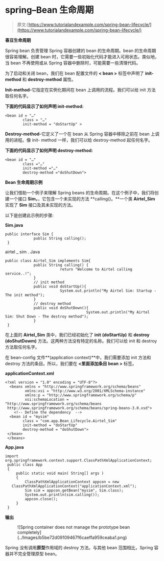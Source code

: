 # spring–Bean 生命周期

> 原文:[https://www.tutorialandexample.com/spring-bean-lifecycle/](https://www.tutorialandexample.com/spring-bean-lifecycle/)

**春豆生命周期**

Spring bean 负责管理 Spring 容器创建的 bean 的生命周期。bean 的生命周期很容易理解。创建 bean 时，它需要一些初始化代码才能进入可用状态。类似地，当 bean 不再使用或从 Spring 容器中删除时，可能需要一些清理代码。

为了启动和关闭 bean，我们在 bean 配置文件的 **< bean >** 标签中声明了 **init-method** 和 **destroy-method** 属性。

**Init-method**–它指定在实例化期间在 bean 上调用的流程。我们可以给 init 方法取任何名字。

**下面的代码显示了如何声明 init-method:**

```
<bean id = "…" 
        class = "…"
        init-method = "doStartUp" >         
```

**Destroy-method**–它定义了一个在 bean 从 Spring 容器中移除之前在 bean 上调用的进程。像 init- method 一样，我们可以给 destroy-method 起任何名字。

**下面的代码显示了如何声明 destroy-method:**

```
<bean id = "…" 
        class ="…"
        init-method ="…"                               
        destroy-method ="doShutDown"> 
```

**Bean 生命周期示例**

让我们借助一个例子来理解 Spring beans 的生命周期。在这个例子中，我们将创建一个接口 **Sim，**，它包含一个未实现的方法 **calling()。**一个类 **Airtel_Sim** 实现了 **Sim** 接口及其未实现的方法。

以下是创建此示例的步骤:

**Sim.java**

```
public interface Sim {
             public String calling();
 } 
```

airtel _ sim . Java

```
public class Airtel_Sim implements Sim{
             public String calling() {   
                         return "Welcome to Airtel calling service..!";
             }
             // init method
             public void doStartUp(){
                         System.out.println("My Airtel Sim: Startup - The init method");
             }
             // destroy method 
             public void doShutDown(){
                                     System.out.println("My Airtel Sim: Shut Down - The destroy method");
             }
 } 
```

在上面的 **Airtel_Sim** 类中，我们已经初始化了 **init** **(doStartUp)** 和 **destroy (doShutDowm)** 方法。这两种方法没有特定的名称。我们可以给 init 和 destroy 方法取任何名字。

在 bean-config 文件**(application context)**中，我们需要添加 init 方法和 destroy 方法的条目。所以，我们要在 **<里面添加条目 bean >** 标签。

**applicationContext.xml**

```
<?xml version = "1.0" encoding = "UTF-8"?>
  <beans xmlns = "http://www.springframework.org/schema/beans"  
         xmlns:xsi = "http://www.w3.org/2001/XMLSchema-instance"  
         xmlns:p = "http://www.springframework.org/schema/p"  
         xsi:schemaLocation = "http://www.springframework.org/schema/beans  
 http://www.springframework.org/schema/beans/spring-beans-3.0.xsd">
    <!-- Define the dependency  -->
  <bean id = "mysim" 
        class = "com.app.Bean_Lifecycle.Airtel_Sim"
        init-method = "doStartUp" 
        destroy-method = "doShutDown">
 </bean>
 </beans> 
```

**App.java**

```
import org.springframework.context.support.ClassPathXmlApplicationContext;
 public class App 
 {
     public static void main( String[] args )
     {
         ClassPathXmlApplicationContext appcon = new    ClassPathXmlApplicationContext("applicationContext.xml");
         Sim sim = appcon.getBean("mysim", Sim.class); 
         System.out.println(sim.calling());
         appcon.close();
     }
 } 
```

**输出**

<figure class="aligncenter">![Spring container does not manage the prototype bean completely](../Images/b5be72d09109467f6caeffa959ceaba1.png)</figure>

Spring 没有调用**原型**作用域的 destroy 方法。与其他 bean 范围相比，Spring 容器并不完全管理原型 bean。